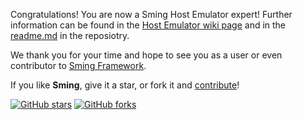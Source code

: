 Congratulations! You are now a Sming Host Emulator expert!
Further information can be found in the [Host Emulator wiki page](https://github.com/SmingHub/Sming/wiki/Host-Emulator) and in the [readme.md](https://github.com/SmingHub/Sming/blob/develop/Sming/Arch/Host/readme.md) in the reposiotry.


We thank you for your time and hope to see you as a user or even contributor to [Sming Framework](https://github.com/SmingHub/Sming/).

If you like **Sming**, give it a star, or fork it and [contribute](https://github.com/SmingHub/Sming#contribute)!

[![GitHub stars](https://img.shields.io/github/stars/SmingHub/Sming.svg?style=social&label=Star)](https://github.com/SmingHub/Sming/stargazers)
[![GitHub forks](https://img.shields.io/github/forks/SmingHub/Sming.svg?style=social&label=Fork)](https://github.com/SmingHub/Sming/network)